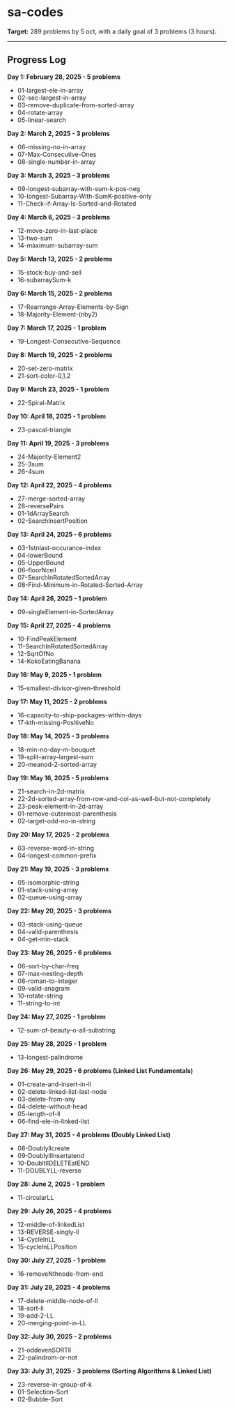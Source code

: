 # sa-codes

**Target:** 289 problems by 5 oct, with a daily goal of 3 problems (3 hours).

---

## Progress Log

**Day 1: February 28, 2025 - 5 problems**
* 01-largest-ele-in-array
* 02-sec-largest-in-array
* 03-remove-duplicate-from-sorted-array
* 04-rotate-array
* 05-linear-search

**Day 2: March 2, 2025 - 3 problems**
* 06-missing-no-in-array
* 07-Max-Consecutive-Ones
* 08-single-number-in-array

**Day 3: March 3, 2025 - 3 problems**
* 09-longest-subarray-with-sum-k-pos-neg
* 10-longest-Subarray-With-SumK-positive-only
* 11-Check-if-Array-Is-Sorted-and-Rotated

**Day 4: March 6, 2025 - 3 problems**
* 12-move-zero-in-last-place
* 13-two-sum
* 14-maximum-subarray-sum

**Day 5: March 13, 2025 - 2 problems**
* 15-stock-buy-and-sell
* 16-subarraySum-k

**Day 6: March 15, 2025 - 2 problems**
* 17-Rearrange-Array-Elements-by-Sign
* 18-Majority-Element-(nby2)

**Day 7: March 17, 2025 - 1 problem**
* 19-Longest-Consecutive-Sequence

**Day 8: March 19, 2025 - 2 problems**
* 20-set-zero-matrix
* 21-sort-color-0,1,2

**Day 9: March 23, 2025 - 1 problem**
* 22-Spiral-Matrix

**Day 10: April 18, 2025 - 1 problem**
* 23-pascal-triangle

**Day 11: April 19, 2025 - 3 problems**
* 24-Majority-Element2
* 25-3sum
* 26-4sum

**Day 12: April 22, 2025 - 4 problems**
* 27-merge-sorted-array
* 28-reversePairs
* 01-1dArraySearch
* 02-SearchInsertPosition

**Day 13: April 24, 2025 - 6 problems**
* 03-1stnlast-occurance-index
* 04-lowerBound
* 05-UpperBound
* 06-floorNceil
* 07-SearchInRotatedSortedArray
* 08-Find-Minimum-in-Rotated-Sorted-Array

**Day 14: April 26, 2025 - 1 problem**
* 09-singleElement-in-SortedArray

**Day 15: April 27, 2025 - 4 problems**
* 10-FindPeakElement
* 11-SearchInRotatedSortedArray
* 12-SqrtOfNo
* 14-KokoEatingBanana

**Day 16: May 9, 2025 - 1 problem**
* 15-smallest-divisor-given-threshold

**Day 17: May 11, 2025 - 2 problems**
* 16-capacity-to-ship-packages-within-days
* 17-kth-missing-PositiveNo

**Day 18: May 14, 2025 - 3 problems**
* 18-min-no-day-m-bouquet
* 19-split-array-largest-sum
* 20-meanod-2-sorted-array

**Day 19: May 16, 2025 - 5 problems**
* 21-search-in-2d-matrix
* 22-2d-sorted-array-from-row-and-col-as-well-but-not-completely
* 23-peak-element-in-2d-array
* 01-remove-outermost-parenthesis
* 02-larget-odd-no-in-string

**Day 20: May 17, 2025 - 2 problems**
* 03-reverse-word-in-string
* 04-longest-common-prefix

**Day 21: May 19, 2025 - 3 problems**
* 05-isomorphic-string
* 01-stack-using-array
* 02-queue-using-array

**Day 22: May 20, 2025 - 3 problems**
* 03-stack-using-queue
* 04-valid-parenthesis
* 04-get-min-stack

**Day 23: May 26, 2025 - 6 problems**
* 06-sort-by-char-freq
* 07-max-nesting-depth
* 08-roman-to-integer
* 09-valid-anagram
* 10-rotate-string
* 11-string-to-int

**Day 24: May 27, 2025 - 1 problem**
* 12-sum-of-beauty-o-all-substring

**Day 25: May 28, 2025 - 1 problem**
* 13-longest-palindrome

**Day 26: May 29, 2025 - 6 problems (Linked List Fundamentals)**
* 01-create-and-insert-in-ll
* 02-delete-linked-list-last-node
* 03-delete-from-any
* 04-delete-without-head
* 05-length-of-ll
* 06-find-ele-in-linked-list

**Day 27: May 31, 2025 - 4 problems (Doubly Linked List)**
* 08-Doublyllcreate
* 09-DoublyllInsertatend
* 10-DoubltllDELETEatEND
* 11-DOUBLYLL-reverse

**Day 28: June 2, 2025 - 1 problem**
* 11-circularLL

**Day 29: July 26, 2025 - 4 problems**
* 12-middle-of-linkedList
* 13-REVERSE-singly-ll
* 14-CycleInLL
* 15-cycleInLLPosition

**Day 30: July 27, 2025 - 1 problem**
* 16-removeNthnode-from-end

**Day 31: July 29, 2025 - 4 problems**
* 17-delete-middle-node-of-ll
* 18-sort-ll
* 19-add-2-LL
* 20-merging-point-in-LL

**Day 32: July 30, 2025 - 2 problems**
* 21-oddevenSORTll
* 22-palindrom-or-not

**Day 33: July 31, 2025 - 3 problems (Sorting Algorithms & Linked List)**
* 23-reverse-in-group-of-k
* 01-Selection-Sort
* 02-Bubble-Sort

